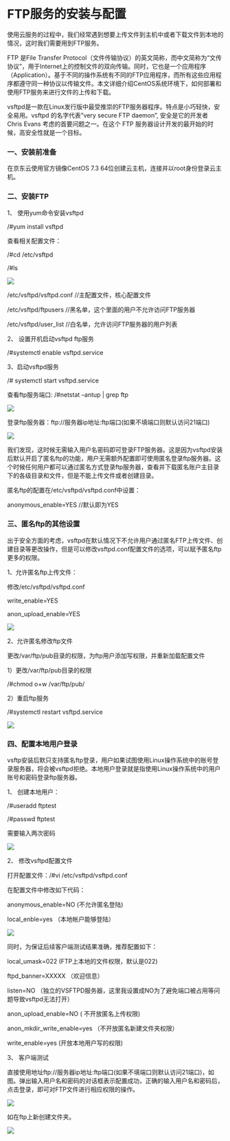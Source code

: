 # **FTP服务的安装与配置**

使用云服务的过程中，我们经常遇到想要上传文件到主机中或者下载文件到本地的情况，这时我们需要用到FTP服务。

FTP 是File Transfer Protocol（文件传输协议）的英文简称，而中文简称为“文传协议”，用于Internet上的控制文件的双向传输。同时，它也是一个应用程序（Application）。基于不同的操作系统有不同的FTP应用程序，而所有这些应用程序都遵守同一种协议以传输文件。本文详细介绍CentOS系统环境下，如何部署和使用FTP服务来进行文件的上传和下载。

vsftpd是一款在Linux发行版中最受推崇的FTP服务器程序。特点是小巧轻快，安全易用。vsftpd 的名字代表”very secure FTP daemon”, 安全是它的开发者 Chris Evans 考虑的首要问题之一。在这个 FTP 服务器设计开发的最开始的时候，高安全性就是一个目标。

### **一、安装前准备**

在京东云使用官方镜像CentOS 7.3 64位创建云主机，连接并以root身份登录云主机。

### **二、安装FTP**

1、 使用yum命令安装vsftpd

/#yum install vsftpd

查看相关配置文件：

/#cd /etc/vsftpd

/#ls

![](http://img1.jcloudcs.com/cms/668f46ca-013a-429c-899a-871733cb7fcf20170426145652.jpg)

/etc/vsftpd/vsftpd.conf //主配置文件，核心配置文件

/etc/vsftpd/ftpusers //黑名单，这个里面的用户不允许访问FTP服务器

/etc/vsftpd/user_list //白名单，允许访问FTP服务器的用户列表

2、 设置开机启动vsftpd ftp服务

/#systemctl enable vsftpd.service

3、启动vsftpd服务

/# systemctl start vsftpd.service

查看ftp服务端口: /#netstat –antup | grep ftp

![](https://img1.jcloudcs.com/cms/d3c36196-5bf1-49ad-bc69-2612bda03be820170426145808.jpg)

登录ftp服务器：ftp://服务器ip地址:ftp端口(如果不填端口则默认访问21端口)

![](https://img1.jcloudcs.com/cms/3b2b3fd6-8c4d-43b1-93e7-0bd3ee56c75020170426145833.jpg)

我们发现，这时候无需输入用户名密码即可登录FTP服务器。这是因为vsftpd安装后默认开启了匿名ftp的功能，用户无需额外配置即可使用匿名登录ftp服务器。这个时候任何用户都可以通过匿名方式登录ftp服务器，查看并下载匿名账户主目录下的各级目录和文件，但是不能上传文件或者创建目录。

匿名ftp的配置在/etc/vsftpd/vsftpd.conf中设置：

anonymous_enable=YES //默认即为YES

### **三、匿名ftp的其他设置**

出于安全方面的考虑，vsftpd在默认情况下不允许用户通过匿名FTP上传文件、创建目录等更改操作，但是可以修改vsftpd.conf配置文件的选项，可以赋予匿名ftp更多的权限。

1、允许匿名ftp上传文件：

修改/etc/vsftpd/vsftpd.conf

write_enable=YES

anon_upload_enable=YES

![](http://img1.jcloudcs.com/cms/4cf41cc7-f2e6-4ff2-b298-3e5254f6438120170426145857.jpg)

2、允许匿名修改ftp文件

更改/var/ftp/pub目录的权限，为ftp用户添加写权限，并重新加载配置文件

1）更改/var/ftp/pub目录的权限

/#chmod o+w /var/ftp/pub/

2）重启ftp服务

/#systemctl restart vsftpd.service

![](http://img1.jcloudcs.com/cms/12162218-5a57-4191-9334-21108a7018c420170426145952.jpg)

### **四、配置本地用户登录**

vsftp安装后默只支持匿名ftp登录，用户如果试图使用Linux操作系统中的账号登录服务器，将会被vsftpd拒绝。本地用户登录就是指使用Linux操作系统中的用户账号和密码登录ftp服务器。

1、 创建本地用户：

/#useradd ftptest

/#passwd ftptest

需要输入两次密码

![](https://img1.jcloudcs.com/cms/131c8459-f715-4453-8b78-3c31080c991320170426150028.jpg)

2、 修改vsftpd配置文件

打开配置文件：/#vi /etc/vsftpd/vsftpd.conf

在配置文件中修改如下代码：

anonymous_enable=NO (不允许匿名登陆)

local_enble=yes （本地帐户能够登陆）

![](https://img1.jcloudcs.com/cms/47bd0157-3260-4830-a611-24576b046a3020170426150057.jpg)

同时，为保证后续客户端测试结果准确，推荐配置如下：

local_umask=022 (FTP上本地的文件权限，默认是022)

ftpd_banner=XXXXX （欢迎信息）

listen=NO （独立的VSFTPD服务器，这里我设置成NO为了避免端口被占用等问题导致vsftpd无法打开）

anon_upload_enable=NO ( 不开放匿名上传权限)

anon_mkdir_write_enable=yes （不开放匿名新建文件夹权限）

write_enable=yes (开放本地用户写的权限)

3、 客户端测试

直接使用地址ftp://服务器ip地址:ftp端口(如果不填端口则默认访问21端口)，如图。弹出输入用户名和密码的对话框表示配置成功，正确的输入用户名和密码后，点击登录，即可对FTP文件进行相应权限的操作。

![](http://img1.jcloudcs.com/cms/d90e44dd-819d-437c-bd98-5256494dbec720170426150115.jpg)

如在ftp上新创建文件夹。

![](https://img1.jcloudcs.com/cms/83d406a8-5787-445c-ba2d-e2310aa26f6f20170426150150.jpg)